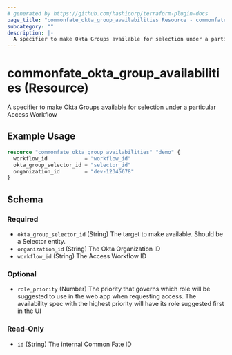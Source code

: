 ```yaml
---
# generated by https://github.com/hashicorp/terraform-plugin-docs
page_title: "commonfate_okta_group_availabilities Resource - commonfate"
subcategory: ""
description: |-
  A specifier to make Okta Groups available for selection under a particular Access Workflow
---
```


# commonfate_okta_group_availabilities (Resource)

A specifier to make Okta Groups available for selection under a particular Access Workflow

## Example Usage

```terraform
resource "commonfate_okta_group_availabilities" "demo" {
  workflow_id            = "workflow_id"
  okta_group_selector_id = "selector_id"
  organization_id        = "dev-12345678"
}
```

<!-- schema generated by tfplugindocs -->
## Schema

### Required

- `okta_group_selector_id` (String) The target to make available. Should be a Selector entity.
- `organization_id` (String) The Okta Organization ID
- `workflow_id` (String) The Access Workflow ID

### Optional

- `role_priority` (Number) The priority that governs which role will be suggested to use in the web app when requesting access. The availability spec with the highest priority will have its role suggested first in the UI

### Read-Only

- `id` (String) The internal Common Fate ID


